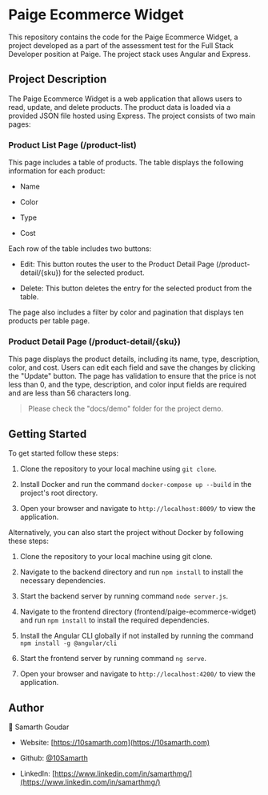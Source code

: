 
  

# Paige Ecommerce Widget

  

This repository contains the code for the Paige Ecommerce Widget, a project developed as a part of the assessment test for the Full Stack Developer position at Paige. The project stack uses Angular and Express.

  

## Project Description

  

The Paige Ecommerce Widget is a web application that allows users to read, update, and delete products. The product data is loaded via a provided JSON file hosted using Express. The project consists of two main pages:

  

### Product List Page (/product-list)

  

This page includes a table of products. The table displays the following information for each product:

  

- Name

- Color

- Type

- Cost

  

Each row of the table includes two buttons:

  

- Edit: This button routes the user to the Product Detail Page (/product-detail/{sku}) for the selected product.

- Delete: This button deletes the entry for the selected product from the table.

  

The page also includes a filter by color and pagination that displays ten products per table page.

  

### Product Detail Page (/product-detail/{sku})

  

This page displays the product details, including its name, type, description, color, and cost. Users can edit each field and save the changes by clicking the "Update" button. The page has validation to ensure that the price is not less than 0, and the type, description, and color input fields are required and are less than 56 characters long.

  

> Please check the "docs/demo" folder for the project demo.

  

## Getting Started

  

To get started follow these steps:

  

1. Clone the repository to your local machine using `git clone`.

2. Install Docker and run the command `docker-compose up --build` in the project's root directory.

3. Open your browser and navigate to `http://localhost:8009/` to view the application.

  

Alternatively, you can also start the project without Docker by following these steps:

  

1. Clone the repository to your local machine using git clone.

2. Navigate to the backend directory and run `npm install` to install the necessary dependencies.

3. Start the backend server by running command `node server.js`.

4. Navigate to the frontend directory (frontend/paige-ecommerce-widget) and run `npm install` to install the required dependencies.

5. Install the Angular CLI globally if not installed by running the command `npm install -g @angular/cli`

5. Start the frontend server by running command `ng serve`.

6. Open your browser and navigate to `http://localhost:4200/` to view the application.

  

## Author

  

👤 Samarth Goudar

  

- Website: [https://10samarth.com](https://10samarth.com)

- Github: [@10Samarth](https://github.com/10Samarth)

- LinkedIn: [https://www.linkedin.com/in/samarthmg/](https://www.linkedin.com/in/samarthmg/)
